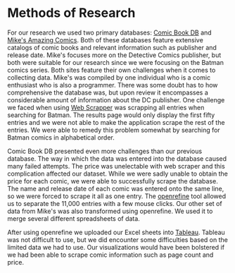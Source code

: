 # Methods of Research

For our research we used two primary databases: [Comic Book DB](http://www.comicbookdb.com/) and [Mike's Amazing Comics](http://www.dcindexes.com/). Both of these databases feature extensive catalogs of comic books and relevant information such as publisher and release date. Mike's focuses more on the Detective Comics publisher, but both were suitable for our research since we were focusing on the Batman comics series. Both sites feature their own challenges when it comes to collecting data. Mike's was compiled by one individual who is a comic enthusiast who is also a programmer. There was some doubt has to how comprehensive the database was, but upon review it encompasses a considerable amount of information about the DC publisher. One challenge we faced when using [Web Scrapper](http://webscraper.io/) was scrapping all entries when searching for Batman. The results page would only display the first fifty entries and we were not able to make the application scrape the rest of the entries. We were able to remedy this problem somewhat by searching for Batman comics in alphabetical order.

Comic Book DB presented even more challenges than our previous database. The way in which the data was entered into the database caused many failed attempts. The price was unelectable with web scraper and this complication affected our dataset. While we were sadly unable to obtain the price for each comic, we were able to successfully scrape the database. The name and release date of each comic was entered onto the same line, so we were forced to scrape it all as one entry. The [openrefine](http://openrefine.org/) tool allowed us to separate the 11,000 entries with a few mouse clicks. Our other set of data from Mike's was also transformed using openrefine. We used it to merge several different spreadsheets of data.


After using openrefine we uploaded our Excel sheets into [Tableau](https://www.tableau.com/). Tableau was not difficult to use, but we did encounter some difficulties based on the limited data we had to use. Our visualizations would have been bolstered if we had been able to scrape comic information such as page count and price.
